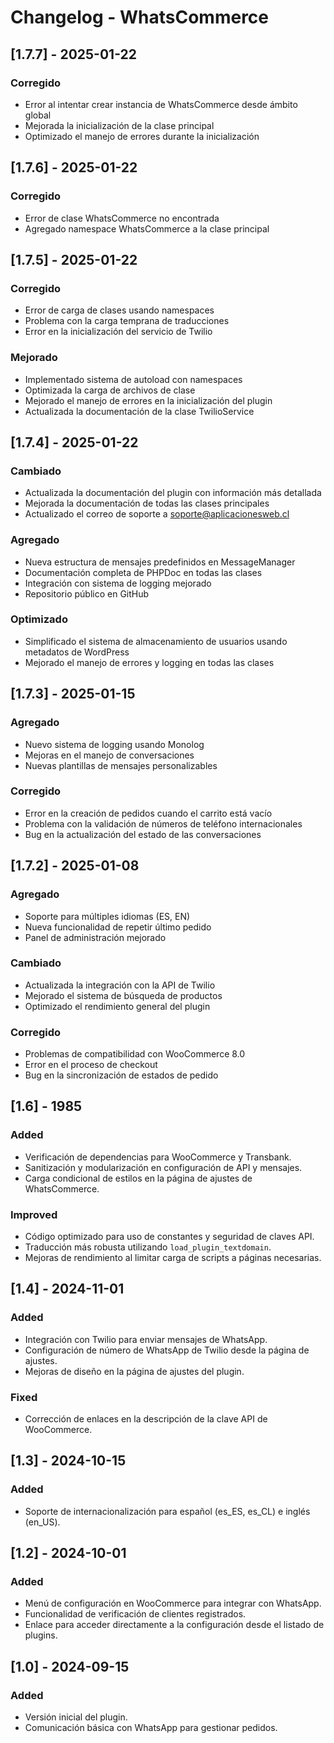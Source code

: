 # Changelog - WhatsCommerce

## [1.7.7] - 2025-01-22

### Corregido
- Error al intentar crear instancia de WhatsCommerce desde ámbito global
- Mejorada la inicialización de la clase principal
- Optimizado el manejo de errores durante la inicialización

## [1.7.6] - 2025-01-22

### Corregido
- Error de clase WhatsCommerce no encontrada
- Agregado namespace WhatsCommerce a la clase principal

## [1.7.5] - 2025-01-22

### Corregido
- Error de carga de clases usando namespaces
- Problema con la carga temprana de traducciones
- Error en la inicialización del servicio de Twilio

### Mejorado
- Implementado sistema de autoload con namespaces
- Optimizada la carga de archivos de clase
- Mejorado el manejo de errores en la inicialización del plugin
- Actualizada la documentación de la clase TwilioService

## [1.7.4] - 2025-01-22

### Cambiado
- Actualizada la documentación del plugin con información más detallada
- Mejorada la documentación de todas las clases principales
- Actualizado el correo de soporte a soporte@aplicacionesweb.cl

### Agregado
- Nueva estructura de mensajes predefinidos en MessageManager
- Documentación completa de PHPDoc en todas las clases
- Integración con sistema de logging mejorado
- Repositorio público en GitHub

### Optimizado
- Simplificado el sistema de almacenamiento de usuarios usando metadatos de WordPress
- Mejorado el manejo de errores y logging en todas las clases

## [1.7.3] - 2025-01-15

### Agregado
- Nuevo sistema de logging usando Monolog
- Mejoras en el manejo de conversaciones
- Nuevas plantillas de mensajes personalizables

### Corregido
- Error en la creación de pedidos cuando el carrito está vacío
- Problema con la validación de números de teléfono internacionales
- Bug en la actualización del estado de las conversaciones

## [1.7.2] - 2025-01-08

### Agregado
- Soporte para múltiples idiomas (ES, EN)
- Nueva funcionalidad de repetir último pedido
- Panel de administración mejorado

### Cambiado
- Actualizada la integración con la API de Twilio
- Mejorado el sistema de búsqueda de productos
- Optimizado el rendimiento general del plugin

### Corregido
- Problemas de compatibilidad con WooCommerce 8.0
- Error en el proceso de checkout
- Bug en la sincronización de estados de pedido

## [1.6] - 1985
### Added
- Verificación de dependencias para WooCommerce y Transbank.
- Sanitización y modularización en configuración de API y mensajes.
- Carga condicional de estilos en la página de ajustes de WhatsCommerce.

### Improved
- Código optimizado para uso de constantes y seguridad de claves API.
- Traducción más robusta utilizando `load_plugin_textdomain`.
- Mejoras de rendimiento al limitar carga de scripts a páginas necesarias.

## [1.4] - 2024-11-01
### Added
- Integración con Twilio para enviar mensajes de WhatsApp.
- Configuración de número de WhatsApp de Twilio desde la página de ajustes.
- Mejoras de diseño en la página de ajustes del plugin.

### Fixed
- Corrección de enlaces en la descripción de la clave API de WooCommerce.

## [1.3] - 2024-10-15
### Added
- Soporte de internacionalización para español (es_ES, es_CL) e inglés (en_US).

## [1.2] - 2024-10-01
### Added
- Menú de configuración en WooCommerce para integrar con WhatsApp.
- Funcionalidad de verificación de clientes registrados.
- Enlace para acceder directamente a la configuración desde el listado de plugins.

## [1.0] - 2024-09-15
### Added
- Versión inicial del plugin.
- Comunicación básica con WhatsApp para gestionar pedidos.
